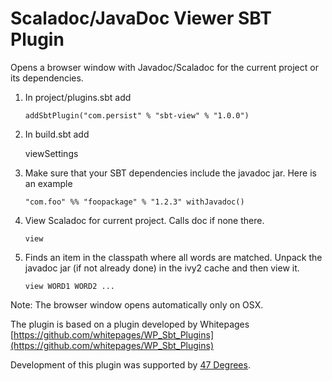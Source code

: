 # Scaladoc/JavaDoc Viewer SBT Plugin

Opens a browser window with Javadoc/Scaladoc
for the current project or its dependencies.


1. In project/plugins.sbt add

     `addSbtPlugin("com.persist" % "sbt-view" % "1.0.0")`

2. In build.sbt add

     viewSettings

3. Make sure that your SBT dependencies include the javadoc jar.
   Here is an example

    `"com.foo" %% "foopackage" % "1.2.3" withJavadoc()`

4. View Scaladoc for current project. Calls doc if none there.

    `view`
5. Finds an item in the classpath where all words are matched.
           Unpack the javadoc jar (if not already done) in the ivy2
           cache and then view it.

    `view WORD1 WORD2 ...`

Note: The browser window opens automatically only on OSX.

The plugin is based on a plugin developed by Whitepages [https://github.com/whitepages/WP_Sbt_Plugins](https://github.com/whitepages/WP_Sbt_Plugins)

Development of this plugin was supported by [47 Degrees](http://www.47deg.com/).


